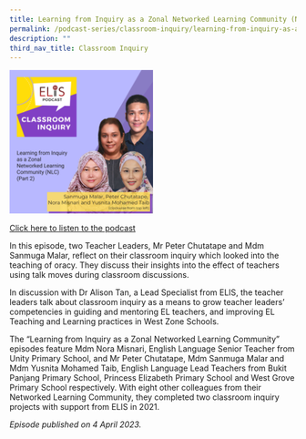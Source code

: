 ```yaml
---
title: Learning from Inquiry as a Zonal Networked Learning Community (NLC) (Part 2)
permalink: /podcast-series/classroom-inquiry/learning-from-inquiry-as-a-zonal-nlc-part2/
description: ""
third_nav_title: Classroom Inquiry
---
```

<img src="/images/podcast%20ci6.png" style="width:50%">

<a href="https://open.spotify.com/episode/3abnYRBDsz52SE1qq5xLA4?si=zyQlsU78RWuYtsdCKBUW7g">Click here to listen to the podcast</a>

In this episode, two Teacher Leaders, Mr Peter Chutatape and Mdm Sanmuga Malar, reflect on their classroom inquiry which looked into the teaching of oracy. They discuss their insights into the effect of teachers using talk moves during classroom discussions.

In discussion with Dr Alison Tan, a Lead Specialist from ELIS, the teacher leaders talk about classroom inquiry as a means to grow teacher leaders’ competencies in guiding and mentoring EL teachers, and improving EL Teaching and Learning practices in West Zone Schools.

The “Learning from Inquiry as a Zonal Networked Learning Community” episodes feature Mdm Nora Misnari, English Language Senior Teacher from Unity Primary School, and Mr Peter Chutatape, Mdm Sanmuga Malar and Mdm Yusnita Mohamed Taib, English Language Lead Teachers from Bukit Panjang Primary School, Princess Elizabeth Primary School and West Grove Primary School respectively. With eight other colleagues from their Networked Learning Community, they completed two classroom inquiry projects with support from ELIS in 2021.

*Episode published on 4 April 2023.*